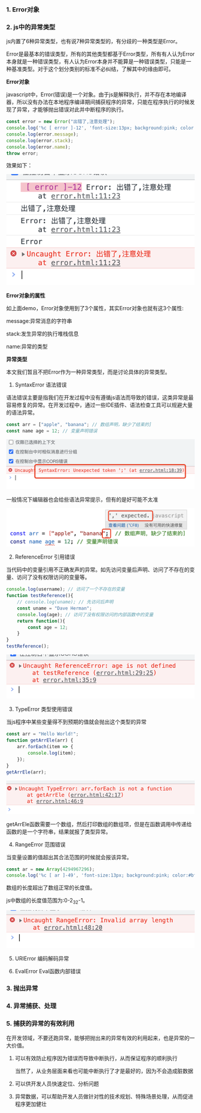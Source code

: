 ### 1. Error对象

### 2. js中的异常类型

js内置了6种异常类型，也有说7种异常类型的，有分歧的一种类型是Error。

Error是最基本的错误类型，所有的其他类型都基于Error类型，所有有人认为Error本身就是一种错误类型，有人认为Error本身并不能算是一种错误类型，只能是一种基准类型。对于这个划分类别的标准不必纠结，了解其中的缘由即可。

**Error对象**

javascript中，Error(错误)是一个对象。由于js是解释执行，并不存在本地编译器，所以没有办法在本地程序编译期间捕获程序的异常，只能在程序执行的时候发现了异常，才能够抛出错误对此并中断程序的执行。

```js
const error = new Error("出错了,注意处理");
console.log('%c [ error ]-12', 'font-size:13px; background:pink; color:#bf2c9f;', error)
console.log(error.message);
console.log(error.stack);
console.log(error.name);
throw error;
```

效果如下：

![抛出异常了](./images/i7.png)

**Error对象的属性**

如上面demo，Error对象使用到了3个属性，其实Error对象也就有这3个属性:

message:异常消息的字符串

stack:发生异常的执行堆栈信息

name:异常的类型

**异常类型**

本文我们暂且不把Error作为一种异常类型，而是讨论具体的异常类型。

1. SyntaxError 语法错误

语法错误主要是指我们在开发过程中没有遵循js语法而导致的错误，这类异常是最容易修复的异常。在开发过程中，通过一些IDE插件、语法检查工具可以规避大量的语法异常。

```ts
const arr = ["apple", "banana"; // 数组声明，缺少了结束的]
const name age = 12; // 变量声明错误
```

![语法错误](./images/i8.png)

一般情况下编辑器也会给些语法异常提示，但有的是好可能不太准

![编辑器语法异常提示](./images/i9.png)

2. ReferenceError 引用错误

当代码中的变量引用不正确发声的异常。如先访问变量后声明、访问了不存在的变量、访问了没有权限访问的变量等。

```js
console.log(username); // 访问了一个不存在的变量
function testReference(){
    // console.log(uname); // 先访问后声明
    const uname = "Dave Herman";
    console.log(age); // 访问了没有权限访问的内部函数中的变量
    return function(){
        const age = 12;
    }
}
testReference();
```

![引用错误](./images/i10.png)

3. TypeError 类型使用错误

当js程序中某些变量得不到预期的值就会抛出这个类型的异常

```js
const arr = "Hello World!";
function getArrEle(arr) {
    arr.forEach(item => {
        console.log(item);
    });
}
getArrEle(arr);
```

![类型异常](./images/i11.png)

getArrEle函数需要一个数组，然后打印数组的数组项，但是在函数调用中传递给函数的是一个字符串，结果就报了类型异常。

4. RangeError 范围错误

当变量设置的值超出其合法范围的时候就会报该异常。

```js
const ar = new Array(4294967296);
console.log('%c [ ar ]-49', 'font-size:13px; background:pink; color:#bf2c9f;', ar)
```

数组的长度超出了数组正常的长度值。

js中数组的长度值范围为:0-2<sub>32</sub>-1。

![范围异常](./images/i12.png)

5. URIError 编码解码异常

6. EvalError Eval函数内部错误

### 3. 抛出异常

### 4. 异常捕获、处理

### 5. 捕获的异常的有效利用

在开发领域，不要还跑异常，能够把抛出来的异常有效的利用起来，也是异常的一大价值。

1. 可以有效防止程序因为错误而导致中断执行，从而保证程序的顺利执行

    当然了，从业务层面来看也可能中断执行了才是最好的，因为不会造成脏数据

2. 可以供开发人员快速定位、分析问题

3. 异常数据，可以帮助开发人员做针对性的技术规划、特殊场景处理，从而促进程序更加健壮